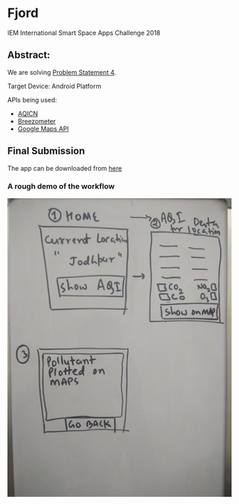 # Fjord
IEM International Smart Space Apps Challenge 2018

## Abstract: 

We are solving [Problem Statement 4](http://iedc.iemecell.com/). 

Target Device: Android Platform

APIs being used: 
- [AQICN](https://aqicn.org/api/)
- [Breezometer](https://breezometer.com/)
- [Google Maps API](https://developers.google.com/maps/documentation/android-sdk/intro)

## Final Submission
The app can be downloaded from [here](https://drive.google.com/open?id=1v0VdeCLMAaVC7Q988B3UWPa1mME6Tq7C)

### A rough demo of the workflow
![alt text](https://github.com/abhishek-iitj/Fjord/blob/master/iem_demo.jpg)



